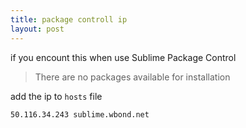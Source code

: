 ```yaml
---
title: package controll ip
layout: post
---
```


if you encount this when use Sublime Package Control

> There are no packages available for installation 

add the ip to `hosts` file

    50.116.34.243 sublime.wbond.net